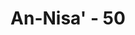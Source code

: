 ---
title: "An-Nisa' - 50"
no: 50
arabic_no: ٥٠
ayah: اُنْظُرْ كَيْفَ يَفْتَرُوْنَ عَلَى اللّٰهِ الْكَذِبَۗ  وَكَفٰى بِهٖٓ اِثْمًا مُّبِيْنًا ࣖ 
translation: "Perhatikanlah, betapa mereka mengada-adakan dusta terhadap Allah! Dan cukuplah perbuatan itu menjadi dosa yang nyata (bagi mereka)."
tafsir: "Ayat ini menekankan tentang keanehan perbuatan orang-orang Yahudi dan Nasrani. Nabi Muhammad diperintahkan memperhatikan betapa beraninya orang-orang Yahudi dan Nasrani membuat kebohongan terhadap Allah dengan pengakuan mereka bahwa dirinya suci dan mereka disayangi oleh Allah secara khusus, tidak seperti umat-umat lain. Cukup jelas bahwa perbuatan orang-orang Yahudi dan Nasrani itu merupakan dosa yang besar."
---